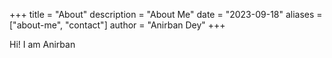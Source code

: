 +++
title = "About"
description = "About Me"
date = "2023-09-18"
aliases = ["about-me", "contact"]
author = "Anirban Dey"
+++

Hi! I am Anirban
